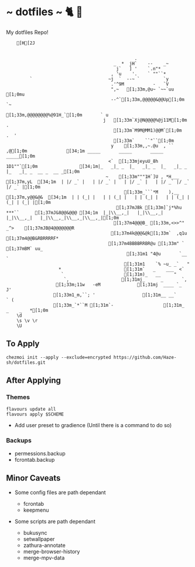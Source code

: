 # ~ dotfiles ~ 🐈 🍻

My dotfiles Repo!

        [H[2J


                                                     .
                                             _  *  jH`    --    _~
                                              j`   ] '    `.n"*
                                            , 'u    '.    ` ""``*
             `                             ~j  `  --~ `         `y
                                            .'^9M           -   `V
                                            ",~   [1;33m,@u~ `~~`uu   [1;0mu
                                            --^`[1;33m,@@@@@&@@Up[1;0m    `~
                                              [1;33m,@@@@@@@@%@91H_`[1;0m       ` u
                                         j   [1;33m`Xj@N@@@@%@j11M[1;0m             .
                                             [1;33m`M9M@MM1)@@M`[1;0m           .  '
                                             [1;33m`    ``"``[1;0m
                                            y    [1;33m,,~.@u  , `` ,@[1;0m               [34;1m _____       _____       _____       _____[1;0m
                                           <`  [1;33mjeyuU_8h  1D1""`[1;0m                [34;1m|_   _|_ _  |_   _|_ _  |_   _|_ _  |_   _|_ _  __ _  __ _[1;0m
                                          ~    [1;33m"""1H`]U , *H___           [1;37m,yL  [34;1m  | |/ _` |   | |/ _` |   | |/ _` |   | |/ _` |/ _` |/ _` |[1;0m
                                                 [1;33m_```*M    ),__       [1;37m,y@@&@&  [34;1m  | | (_| |   | | (_| |   | | (_| |   | | (_| | (_| | (_| |[1;0m
                                              [1;37mJBk [1;33m]`j*%hu ***``      [1;37mJ&8@@&@@@ [34;1m  |_|\\__,_|   |_|\\__,_|   |_|\\__,_|   |_|\\__,_|\\__,_|\\__,_|[1;0m
                                             [1;37m4@@@B_ [1;33m,<>>^" _^>    [1;37mJB@4@@@@@@@R
                                            [1;37m4k@@@&@k[1;33m`  ,q1u      [1;37m4@@B&RBRRRRF*
                                           [1;37m4BBBBRRBR@u [1;33m" `      [1;37mBM` uu_
                                                  [1;31m1 "4@u       `__  `
                                                 [1;31m1    `% ~u_ _`   "
                        *                        [1;31m`   _    ___  <`
                         `                       [1;31m)_   __     "
                          `,                    [1;31mj_      _       `,
                       [1;33m;11w   -eM              [1;31mj  ____ `_       J'
                      [1;33m1_m,``; '                  [1;31m__ __`      ` (
                      [1;33m_`*``M [1;31m`-                   [1;31m_  _    _   *[1;0m
        \d
        \s \v \r
        \U

## To Apply

```
chezmoi init --apply --exclude=encrypted https://github.com/Haze-sh/dotfiles.git
```

## After Applying

### Themes
```
flavours update all
flavours apply $SCHEME
```

- Add user preset to gradience (Until there is a command to do so)

### Backups
- permessions.backup
- fcrontab.backup

## Minor Caveats

- Some config files are path dependant
	- fcrontab
	* keepmenu

- Some scripts are path dependant
	* bukusync
	* setwallpaper
	* zathura-annotate
	* merge-browser-history
	* merge-mpv-data
